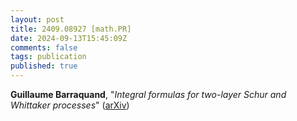 ```yaml
---
layout: post
title: 2409.08927 [math.PR]
date: 2024-09-13T15:45:09Z
comments: false
tags: publication
published: true
---
```


<b>Guillaume Barraquand</b>, "<i>Integral formulas for two-layer Schur and Whittaker processes</i>" ([arXiv](http://arxiv.org/abs/2409.08927v2))
